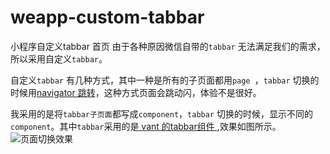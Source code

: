 # weapp-custom-tabbar
小程序自定义tabbar 首页
由于各种原因微信自带的`tabbar` 无法满足我们的需求，所以采用自定义`tabbar`。

自定义`tabbar` 有几种方式，其中一种是所有的子页面都用`page `，`tabbar` 切换的时候用[navigator 跳转](https://blog.csdn.net/weixin_43227172/article/details/85563221)，这种方式页面会跳动闪，体验不是很好。

我采用的是将`tabbar子页面`都写成`component`，`tabbar` 切换的时候，显示不同的`component`。其中`tabbar`采用的是[ vant 的tabbar组件 ](https://youzan.github.io/vant-weapp/#/tabbar),效果如图所示。
![页面切换效果](https://upload-images.jianshu.io/upload_images/2210164-b56f85b938c15914.gif?imageMogr2/auto-orient/strip)

